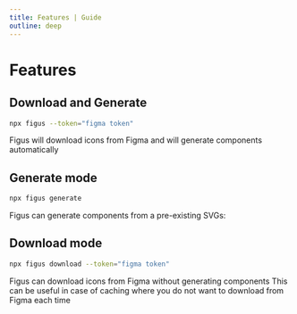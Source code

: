 ```yaml
---
title: Features | Guide
outline: deep
---
```


# Features

## Download and Generate
```bash
npx figus --token="figma token"
```
Figus will download icons from Figma and will generate components automatically

## Generate mode


```bash
npx figus generate
```
Figus can generate components from a pre-existing SVGs:

## Download mode

```bash
npx figus download --token="figma token"
```

Figus can download icons from Figma without generating components
This can be useful in case of caching where you do not want to download from Figma each time

